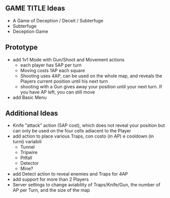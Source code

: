 ## GAME TITLE Ideas
- A Game of Deception / Deceit / Subterfuge
- Subterfuge
- Deception Game


## Prototype
- add 1v1 Mode with Gun/Shoot and Movement actions
  + each player has 5AP per turn
  + Moving costs 1AP each square
  + Shooting uses 4AP, can be used on the whole map, and reveals the Players current position until his next turn
  + shooting with a Gun gives away your position until your next turn. If you have AP left, you can still move
- add Basic Menu


## Additional Ideas
- Knife "attack" action (5AP cost), which does not reveal your position but can only be used on the four cells adiacent to the Player
- add action to place various Traps, con costo (in AP) e cooldown (in turni) variabili
  + Tunnel
  + Tripwire
  + Pitfall
  + Detector
  + Mine?
- add Detect action to reveal enemies and Traps for 4AP
- add support for more than 2 Players
- Server settings to change aviability of Traps/Knife/Gun, the number of AP per Turn, and the size of the map
